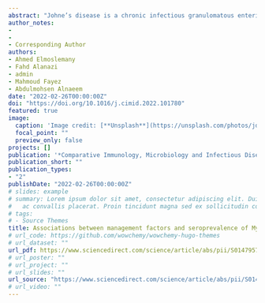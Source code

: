 ```yaml
---
abstract: "Johne’s disease is a chronic infectious granulomatous enteritis caused by *Mycobacterium avium* subsp. *paratuberculosis* (MAP) and mainly infect wild and domestic animals. Although MAP infection has been reported worldwide, observational studies on MAP in camels are very scarce. The objective of the present investigation was to determine the herd- and camel-level seroprevalences and management factors associated with MAP seroprevalence in dromedary camels in the Eastern Province, Saudi Arabia. A cross-sectional study with two-stage random sampling was conducted. Serum samples from 391 camels in 67 herds were collected and tested for the presence of MAP antibodies using a commercial indirect ELISA test. The average MAP herd- and camel-level seroprevalences were 40.3% (95% CI: 29.10 – 52.60%) and 16.1% (95% CI: 12.78 – 20.11%), respectively. The herd-level factors showed a greater risk of MAP seropositivity in medium (36 − 75) and larger (>75) size herds compared with small (<36) herds. Furthermore, the risk of MAP seropositivity decreased in herds with calving pens compared to herds without calving pens. The camel-level factors indicated a decrease in seroprevalence of MAP with the age of camels. The present study revealed a high prevalence of MAP in dromedary camels in Eastern Province, Saudi Arabia. The herd-level risk factors for MAP seroprevalence identified in this study will provide the baseline data for developing and implementing a comprehensive control program for MAP in Saudi Arabia."
author_notes:
-
-
- Corresponding Author
authors:
- Ahmed Elmoslemany
- Fahd Alanazi
- admin
- Mahmoud Fayez
- Abdulmohsen Alnaeem
date: "2022-02-26T00:00:00Z"
doi: "https://doi.org/10.1016/j.cimid.2022.101780"
featured: true
image:
  caption: 'Image credit: [**Unsplash**](https://unsplash.com/photos/jdD8gXaTZsc)'
  focal_point: ""
  preview_only: false
projects: []
publication: '*Comparative Immunology, Microbiology and Infectious Diseases, 83,*  101780'
publication_short: ""
publication_types:
- "2"
publishDate: "2022-02-26T00:00:00Z"
# slides: example
# summary: Lorem ipsum dolor sit amet, consectetur adipiscing elit. Duis posuere tellus
#   ac convallis placerat. Proin tincidunt magna sed ex sollicitudin condimentum.
# tags:
# - Source Themes
title: Associations between management factors and seroprevalence of Mycobacterium avium subsp. paratuberculosis in dromedary camels
# url_code: https://github.com/wowchemy/wowchemy-hugo-themes
# url_dataset: ""
url_pdf: https://www.sciencedirect.com/science/article/abs/pii/S0147957122000376?via%3Dihub
# url_poster: ""
# url_project: ""
# url_slides: ""
url_source: "https://www.sciencedirect.com/science/article/abs/pii/S0147957122000376?via%3Dihub"
# url_video: ""
---
```

